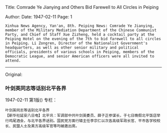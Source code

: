 Title: Comrade Ye Jianying and Others Bid Farewell to All Circles in Peiping

Author: 
Date: 1947-02-11
Page: 1

    Xinhua News Agency, Yan'an, 8th. Peiping News: Comrade Ye Jianying, member of the Military Mediation Department of the Chinese Communist Party, and Chief of Staff Xue Zizheng, held a cocktail party at the Peiping Hotel on the evening of the 7th to bid farewell to all circles in Peiping. Li Zongren, Director of the Nationalist Government's headquarters, as well as other senior military and political officials, presidents of various schools in Peiping, members of the Democratic League, and senior American officers were all invited to attend.



<hr /> 

Original: 


### 叶剑英同志等话别北平各界

1947-02-11
第1版()
专栏：

    叶剑英同志等话别北平各界
    【新华社延安八日电】北平讯：军调部中共叶剑英委员、薛子正参谋长，于七日晚假北平饭店举行鸡尾酒会，与北平各界话别。国民党方面行辕主任李宗仁以次各高级军政长官、平市各学校校长、民盟人士及美方高级军官等均被邀出席。
